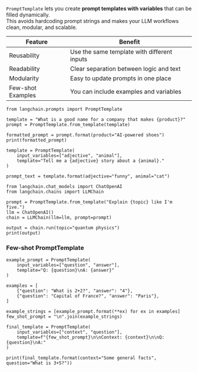 `PromptTemplate` lets you create **prompt templates with variables** that can be filled dynamically.  
This avoids hardcoding prompt strings and makes your LLM workflows clean, modular, and scalable.

|Feature|Benefit|
|---|---|
|Reusability|Use the same template with different inputs|
|Readability|Clear separation between logic and text|
|Modularity|Easy to update prompts in one place|
|Few-shot Examples|You can include examples and variables|
```
from langchain.prompts import PromptTemplate

template = "What is a good name for a company that makes {product}?"
prompt = PromptTemplate.from_template(template)

formatted_prompt = prompt.format(product="AI-powered shoes")
print(formatted_prompt)
```

```
template = PromptTemplate(
    input_variables=["adjective", "animal"],
    template="Tell me a {adjective} story about a {animal}."
)

prompt_text = template.format(adjective="funny", animal="cat")
```

```
from langchain.chat_models import ChatOpenAI
from langchain.chains import LLMChain

prompt = PromptTemplate.from_template("Explain {topic} like I'm five.")
llm = ChatOpenAI()
chain = LLMChain(llm=llm, prompt=prompt)

output = chain.run(topic="quantum physics")
print(output)
```

### Few-shot PromptTemplate

```
example_prompt = PromptTemplate(
    input_variables=["question", "answer"],
    template="Q: {question}\nA: {answer}"
)

examples = [
    {"question": "What is 2+2?", "answer": "4"},
    {"question": "Capital of France?", "answer": "Paris"},
]

example_strings = [example_prompt.format(**ex) for ex in examples]
few_shot_prompt = "\n".join(example_strings)

final_template = PromptTemplate(
    input_variables=["context", "question"],
    template=f"{few_shot_prompt}\n\nContext: {context}\n\nQ: {question}\nA:"
)

print(final_template.format(context="Some general facts", question="What is 3+5?"))
```

